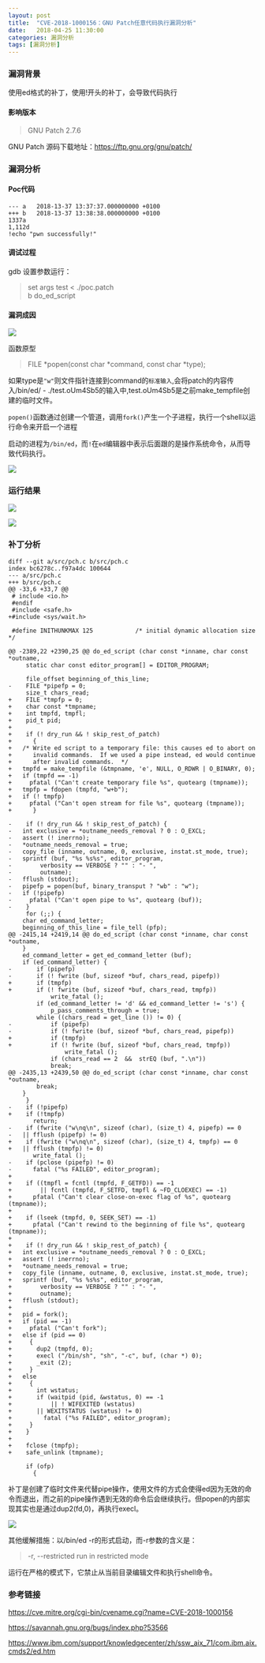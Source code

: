 ```yaml
---
layout: post
title:  "CVE-2018-1000156：GNU Patch任意代码执行漏洞分析"
date:   2018-04-25 11:30:00
categories: 漏洞分析
tags: [漏洞分析]
---
```


<!-- more -->

### 漏洞背景

使用ed格式的补丁，使用!开头的补丁，会导致代码执行

#### 影响版本

> GNU Patch 2.7.6

GNU Patch 源码下载地址：https://ftp.gnu.org/gnu/patch/

### 漏洞分析

#### Poc代码

```
--- a	2018-13-37 13:37:37.000000000 +0100
+++ b	2018-13-37 13:38:38.000000000 +0100
1337a
1,112d
!echo "pwn successfully!"

```

#### 调试过程

gdb 设置参数运行：

> set args test < ./poc.patch  
> b do_ed_script

#### 漏洞成因

![](../image/2018-04-25-CVE-2018-1000156-GNU-Patch任意代码执行漏洞分析/3.jpg)

函数原型

> FILE *popen(const char *command, const char *type);

如果type是`"w"`则文件指针连接到command的`标准输入`,会将patch的内容传入/bin/ed/ - ./test.oUm4Sb5的输入中,test.oUm4Sb5是之前make_tempfile创建的临时文件。

`popen()`函数通过创建一个管道，调用`fork()`产生一个子进程，执行一个shell以运行命令来开启一个进程

启动的进程为`/bin/ed`，而`!`在`ed`编辑器中表示后面跟的是操作系统命令，从而导致代码执行。

![](../image/2018-04-25-CVE-2018-1000156-GNU-Patch任意代码执行漏洞分析/4.jpg)

### 运行结果

![](../image/2018-04-25-CVE-2018-1000156-GNU-Patch任意代码执行漏洞分析/1.jpeg)

![](../image/2018-04-25-CVE-2018-1000156-GNU-Patch任意代码执行漏洞分析/2.jpg)

### 补丁分析

```
diff --git a/src/pch.c b/src/pch.c
index bc6278c..f97a4dc 100644
--- a/src/pch.c
+++ b/src/pch.c
@@ -33,6 +33,7 @@
 # include <io.h>
 #endif
 #include <safe.h>
+#include <sys/wait.h>
 
 #define INITHUNKMAX 125			/* initial dynamic allocation size */
 
@@ -2389,22 +2390,25 @@ do_ed_script (char const *inname, char const *outname,
     static char const editor_program[] = EDITOR_PROGRAM;
 
     file_offset beginning_of_this_line;
-    FILE *pipefp = 0;
     size_t chars_read;
+    FILE *tmpfp = 0;
+    char const *tmpname;
+    int tmpfd, tmpfl;
+    pid_t pid;
+
+    if (! dry_run && ! skip_rest_of_patch)
+      {
+	/* Write ed script to a temporary file: this causes ed to abort on
+	   invalid commands.  If we used a pipe instead, ed would continue
+	   after invalid commands.  */
+	tmpfd = make_tempfile (&tmpname, 'e', NULL, O_RDWR | O_BINARY, 0);
+	if (tmpfd == -1)
+	  pfatal ("Can't create temporary file %s", quotearg (tmpname));
+	tmpfp = fdopen (tmpfd, "w+b");
+	if (! tmpfp)
+	  pfatal ("Can't open stream for file %s", quotearg (tmpname));
+      }
 
-    if (! dry_run && ! skip_rest_of_patch) {
-	int exclusive = *outname_needs_removal ? 0 : O_EXCL;
-	assert (! inerrno);
-	*outname_needs_removal = true;
-	copy_file (inname, outname, 0, exclusive, instat.st_mode, true);
-	sprintf (buf, "%s %s%s", editor_program,
-		 verbosity == VERBOSE ? "" : "- ",
-		 outname);
-	fflush (stdout);
-	pipefp = popen(buf, binary_transput ? "wb" : "w");
-	if (!pipefp)
-	  pfatal ("Can't open pipe to %s", quotearg (buf));
-    }
     for (;;) {
 	char ed_command_letter;
 	beginning_of_this_line = file_tell (pfp);
@@ -2415,14 +2419,14 @@ do_ed_script (char const *inname, char const *outname,
 	}
 	ed_command_letter = get_ed_command_letter (buf);
 	if (ed_command_letter) {
-	    if (pipefp)
-		if (! fwrite (buf, sizeof *buf, chars_read, pipefp))
+	    if (tmpfp)
+		if (! fwrite (buf, sizeof *buf, chars_read, tmpfp))
 		    write_fatal ();
 	    if (ed_command_letter != 'd' && ed_command_letter != 's') {
 	        p_pass_comments_through = true;
 		while ((chars_read = get_line ()) != 0) {
-		    if (pipefp)
-			if (! fwrite (buf, sizeof *buf, chars_read, pipefp))
+		    if (tmpfp)
+			if (! fwrite (buf, sizeof *buf, chars_read, tmpfp))
 			    write_fatal ();
 		    if (chars_read == 2  &&  strEQ (buf, ".\n"))
 			break;
@@ -2435,13 +2439,50 @@ do_ed_script (char const *inname, char const *outname,
 	    break;
 	}
     }
-    if (!pipefp)
+    if (!tmpfp)
       return;
-    if (fwrite ("w\nq\n", sizeof (char), (size_t) 4, pipefp) == 0
-	|| fflush (pipefp) != 0)
+    if (fwrite ("w\nq\n", sizeof (char), (size_t) 4, tmpfp) == 0
+	|| fflush (tmpfp) != 0)
       write_fatal ();
-    if (pclose (pipefp) != 0)
-      fatal ("%s FAILED", editor_program);
+
+    if ((tmpfl = fcntl (tmpfd, F_GETFD)) == -1
+        || fcntl (tmpfd, F_SETFD, tmpfl & ~FD_CLOEXEC) == -1)
+      pfatal ("Can't clear close-on-exec flag of %s", quotearg (tmpname));
+
+    if (lseek (tmpfd, 0, SEEK_SET) == -1)
+      pfatal ("Can't rewind to the beginning of file %s", quotearg (tmpname));
+
+    if (! dry_run && ! skip_rest_of_patch) {
+	int exclusive = *outname_needs_removal ? 0 : O_EXCL;
+	assert (! inerrno);
+	*outname_needs_removal = true;
+	copy_file (inname, outname, 0, exclusive, instat.st_mode, true);
+	sprintf (buf, "%s %s%s", editor_program,
+		 verbosity == VERBOSE ? "" : "- ",
+		 outname);
+	fflush (stdout);
+
+	pid = fork();
+	if (pid == -1)
+	  pfatal ("Can't fork");
+	else if (pid == 0)
+	  {
+	    dup2 (tmpfd, 0);
+	    execl ("/bin/sh", "sh", "-c", buf, (char *) 0);
+	    _exit (2);
+	  }
+	else
+	  {
+	    int wstatus;
+	    if (waitpid (pid, &wstatus, 0) == -1
+	        || ! WIFEXITED (wstatus)
+		|| WEXITSTATUS (wstatus) != 0)
+	      fatal ("%s FAILED", editor_program);
+	  }
+    }
+
+    fclose (tmpfp);
+    safe_unlink (tmpname);
 
     if (ofp)
       {

```
补丁是创建了临时文件来代替pipe操作，使用文件的方式会使得ed因为无效的命令而退出，而之前的pipe操作遇到无效的命令后会继续执行。但popen的内部实现其实也是通过dup2(fd,0)，再执行execl。

![](../image/2018-04-25-CVE-2018-1000156-GNU-Patch任意代码执行漏洞分析/5.jpg)

其他缓解措施：以/bin/ed -r的形式启动，而-r参数的含义是：

> -r, --restricted           run in restricted mode

运行在严格的模式下，它禁止从当前目录编辑文件和执行shell命令。

### 参考链接

https://cve.mitre.org/cgi-bin/cvename.cgi?name=CVE-2018-1000156

https://savannah.gnu.org/bugs/index.php?53566

https://www.ibm.com/support/knowledgecenter/zh/ssw_aix_71/com.ibm.aix.cmds2/ed.htm